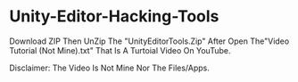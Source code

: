 # Unity-Editor-Hacking-Tools
Download ZIP Then UnZip The "UnityEditorTools.Zip" After Open The"Video Tutorial (Not Mine).txt" That Is A Turtoial Video On YouTube.

Disclaimer: The Video Is Not Mine Nor The Files/Apps.
